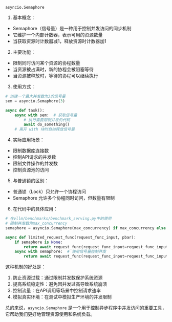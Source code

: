 `asyncio.Semaphore`

1. 基本概念：
- Semaphore（信号量）是一种用于控制并发访问的同步机制
- 它维护一个内部计数器，表示可用的资源数量
- 当获取资源时计数器减1，释放资源时计数器加1

2. 主要功能：
- 限制同时访问某个资源的协程数量
- 当资源被占满时，新的协程会被阻塞等待
- 当资源被释放时，等待的协程可以继续执行

3. 使用方式：
```python
# 创建一个最大并发数为3的信号量
sem = asyncio.Semaphore(3)

async def task():
    async with sem:  # 获取信号量
        # 执行需要限制并发的代码
        await do_something()
    # 离开 with 块时自动释放信号量
```

4. 实际应用场景：
- 限制数据库连接数
- 控制API请求的并发数
- 限制文件操作的并发数
- 控制资源池的访问

5. 与普通锁的区别：
- 普通锁（Lock）只允许一个协程访问
- Semaphore 允许多个协程同时访问，但数量有限制

6. 在代码中的具体应用：
```python
# 在vllm/benchmarks/benchmark_serving.py中的使用
# 限制并发数为max_concurrency
semaphore = asyncio.Semaphore(max_concurrency) if max_concurrency else None

async def limited_request_func(request_func_input, pbar):
    if semaphore is None:
        return await request_func(request_func_input=request_func_input, pbar=pbar)
    async with semaphore:  # 使用信号量控制并发
        return await request_func(request_func_input=request_func_input, pbar=pbar)
```

这种机制的好处是：
1. 防止资源过载：通过限制并发数保护系统资源
2. 提高系统稳定性：避免因并发过高导致系统崩溃
3. 控制流量：在API调用等场景中控制请求速率
4. 模拟真实环境：在测试中模拟生产环境的并发限制

总的来说，`asyncio.Semaphore` 是一个用于控制异步程序中并发访问的重要工具，它帮助我们更好地管理资源使用和系统负载。
